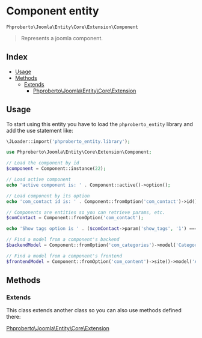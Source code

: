 # Component entity 

`Phproberto\Joomla\Entity\Core\Extension\Component`

> Represents a joomla component.

## Index <a id="index"></a>

* [Usage](#usage)
* [Methods](#methods)
	* [Extends](#extends)
	    * [Phproberto\Joomla\Entity\Core\Extension](../Extension.md)

## Usage <a id="usage"></a>

To start using this entity you have to load the `phproberto_entity` library and add the use statement like:

```php
\JLoader::import('phproberto_entity.library');

use Phproberto\Joomla\Entity\Core\Extension\Component;

// Load the component by id
$component = Component::instance(22);

// Load active component
echo 'active component is: ' . Component::active()->option();

// Load component by its option
echo 'com_contact id is: ' . Component::fromOption('com_contact')->id();

// Components are entities so you can retrieve params, etc.
$comContact = Component::fromOption('com_contact');

echo 'Show tags option is ' . ($comContact->param('show_tags', '1') === '1'  ? 'enabled' : 'disabled');

// Find a model from a component's backend
$backendModel = Component::fromOption('com_categories')->model('Categories');

// Find a model from a component's frontend
$frontendModel = Component::fromOption('com_content')->site()->model('Articles');
```

## Methods <a id="methods"></a>

### Extends <a id="extends"></a>
This class extends another class so you can also use methods defined there:

[Phproberto\Joomla\Entity\\Core\Extension](../Extension.md)
